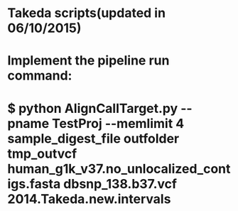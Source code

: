 # Takeda scripts(updated in 06/10/2015)
# Implement the pipeline run command:
# $ python AlignCallTarget.py --pname TestProj --memlimit 4 sample_digest_file outfolder tmp_outvcf human_g1k_v37.no_unlocalized_contigs.fasta dbsnp_138.b37.vcf 2014.Takeda.new.intervals


